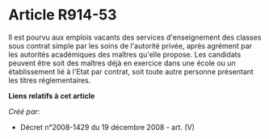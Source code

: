 # Article R914-53

Il est pourvu aux emplois vacants des services d'enseignement des classes sous  contrat simple par les soins de l'autorité
privée, après agrément par les  autorités académiques des maîtres qu'elle propose. Les candidats peuvent être  soit des
maîtres déjà en exercice dans une école ou un établissement lié à  l'Etat par contrat, soit toute autre personne présentant
les titres  réglementaires.

**Liens relatifs à cet article**

_Créé par_:

  - Décret n°2008-1429 du 19 décembre 2008 - art. (V)
